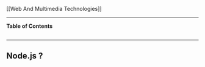[[Web And Multimedia Technologies]]
***
**Table of Contents**
```table-of-contents
```

****
## Node.js ?

